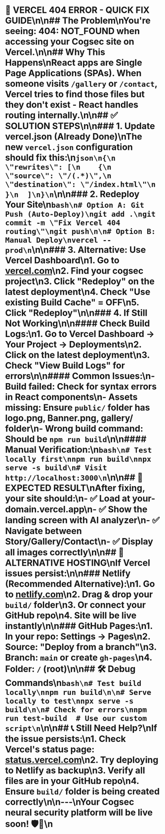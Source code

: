 # 🚨 VERCEL 404 ERROR - QUICK FIX GUIDE\n\n## The Problem\nYou're seeing: **404: NOT_FOUND** when accessing your Cogsec site on Vercel.\n\n## Why This Happens\nReact apps are Single Page Applications (SPAs). When someone visits `/gallery` or `/contact`, Vercel tries to find those files but they don't exist - React handles routing internally.\n\n## ✅ SOLUTION STEPS\n\n### 1. **Update vercel.json** (Already Done)\nThe new `vercel.json` configuration should fix this:\n```json\n{\n  \"rewrites\": [\n    {\n      \"source\": \"/(.*)\",\n      \"destination\": \"/index.html\"\n    }\n  ]\n}\n```\n\n### 2. **Redeploy Your Site**\n```bash\n# Option A: Git Push (Auto-Deploy)\ngit add .\ngit commit -m \"Fix Vercel 404 routing\"\ngit push\n\n# Option B: Manual Deploy\nvercel --prod\n```\n\n### 3. **Alternative: Use Vercel Dashboard**\n1. Go to [vercel.com](https://vercel.com/dashboard)\n2. Find your cogsec project\n3. Click \"Redeploy\" on the latest deployment\n4. Check \"Use existing Build Cache\" = OFF\n5. Click \"Redeploy\"\n\n### 4. **If Still Not Working**\n\n#### Check Build Logs:\n1. Go to Vercel Dashboard → Your Project → Deployments\n2. Click on the latest deployment\n3. Check \"View Build Logs\" for errors\n\n#### Common Issues:\n- **Build failed**: Check for syntax errors in React components\n- **Assets missing**: Ensure `public/` folder has logo.png, Banner.png, gallery/ folder\n- **Wrong build command**: Should be `npm run build`\n\n#### Manual Verification:\n```bash\n# Test locally first\nnpm run build\nnpx serve -s build\n# Visit http://localhost:3000\n```\n\n## 🎯 EXPECTED RESULT\nAfter fixing, your site should:\n- ✅ Load at your-domain.vercel.app\n- ✅ Show the landing screen with AI analyzer\n- ✅ Navigate between Story/Gallery/Contact\n- ✅ Display all images correctly\n\n## 🔄 ALTERNATIVE HOSTING\nIf Vercel issues persist:\n\n### Netlify (Recommended Alternative):\n1. Go to [netlify.com](https://netlify.com)\n2. Drag & drop your `build/` folder\n3. Or connect your GitHub repo\n4. Site will be live instantly\n\n### GitHub Pages:\n1. In your repo: Settings → Pages\n2. Source: \"Deploy from a branch\"\n3. Branch: `main` or create `gh-pages`\n4. Folder: `/` (root)\n\n## 🛠️ Debug Commands\n```bash\n# Test build locally\nnpm run build\n\n# Serve locally to test\nnpx serve -s build\n\n# Check for errors\nnpm run test-build  # Use our custom script\n```\n\n## 📞 Still Need Help?\nIf the issue persists:\n1. Check Vercel's status page: [status.vercel.com](https://status.vercel.com)\n2. Try deploying to Netlify as backup\n3. Verify all files are in your GitHub repo\n4. Ensure `build/` folder is being created correctly\n\n---\n**Your Cogsec neural security platform will be live soon! 🛡️💚**\n